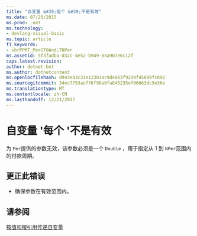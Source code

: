 ```yaml
---
title: "自变量 &#39;每个 &#39;不是有效"
ms.date: 07/20/2015
ms.prod: .net
ms.technology:
- devlang-visual-basic
ms.topic: article
f1_keywords:
- vbrPPMT_PerGT0AndLTNPer
ms.assetid: 5f3fadba-d32c-4e52-b949-85a907e6c12f
caps.latest.revision: 
author: dotnet-bot
ms.author: dotnetcontent
ms.openlocfilehash: d943e83c31e12301ac9d4063f9299f45899fc892
ms.sourcegitcommit: 34ec7753acf76f90a0fa845235ef06663dc9e36e
ms.translationtype: MT
ms.contentlocale: zh-CN
ms.lasthandoff: 12/21/2017
---
```

# <a name="argument-39per39-is-not-valid"></a>自变量 &#39;每个 &#39;不是有效
为 `Per`提供的参数无效，该参数必须是一个 `Double` ，用于指定从 1 到 `NPer`范围内的付款周期。  
  
## <a name="to-correct-this-error"></a>更正此错误  
  
-   确保参数在有效范围内。  
  
## <a name="see-also"></a>请参阅  
   
   
 [按值和按引用传递自变量](../../visual-basic/programming-guide/language-features/procedures/passing-arguments-by-value-and-by-reference.md)
